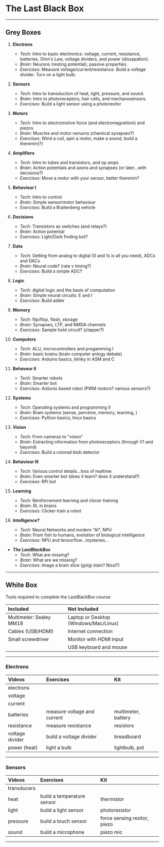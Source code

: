 # The Last Black Box

----

## Grey Boxes

1. **Electrons**

   - *Tech*: Intro to basic electronics: voltage, current, resistance, batteries, Ohm's Law, voltage dividers, and power (dissapation).
   - *Brain*: Neurons (resting potential), passive properties.
   - *Exercises*: Meausre voltage/current/resistance. Build a voltage divider. Turn on a light bulb.

2. **Sensors**

   - *Tech*: Intro to transduction of heat, light, pressure, and sound.
   - *Brain*: Intro to photoreceptors, hair cells, and mechanosensors.
   - *Exercises*: Build a light sensor using a photoresitor

3. **Motors**

    - *Tech*: Intro to electromotive force (and electromagnetism) and piezos
    - *Brain*: Muscles and motor neruons (chemical synapses?)
    - *Exercises*: Wind a coil, spin a motor, make a sound, build a theremin(?)

4. **Amplifiers**

    - *Tech*: Intro to tubes and transistors, and op amps
    - *Brain*: Action potentials and axons and synapses (or later...with decisions?)
    - *Exercises*: Move a motor with your sensor, better theremin?

5. **Behaviour I**

    - *Tech*: Intro to control
    - *Brain*: Simple sensorimotor behaviour
    - *Exercises*: Build a Braitenberg vehicle

6. **Decisions**

    - *Tech*: Transistors as switches (and relays?)
    - *Brain*: Action potential
    - *Exercises*: Light/Dark finding bot?

7. **Data**

    - *Tech*: Getting from analog to digital (0 and 1s is all you need), ADCs and DACs
    - *Brain*: Neural code? (rate v timing?)
    - *Exercises*: Build a simple ADC?

8. **Logic**

    - *Tech*: digital logic and the basis of computation
    - *Brain*: Simple neural circuits: E and I
    - *Exercises*: Build adder

9. **Memory**

    - *Tech*: flip/flop, flash, storage
    - *Brain*: Synapses, LTP, and NMDA channels
    - *Exercises*: Sample hold circuit? (clapper?)

10. **Computers**

    - *Tech*: ALU, microcontrollers and progamming I
    - *Brain*: basic brains (brain computer anlogy debate)
    - *Exercises*: Arduino basics, blinky in ASM and C

11. **Behavour II**

    - *Tech*: Smarter robots
    - *Brain*: Smarter bot
    - *Exercises*: Ardunio based robot (PWM motors? various sensors?)

12. **Systems**

    - *Tech*: Operating systems and programming II
    - *Brain*: Brain systems (sense, perceive, memory, learning, )
    - *Exercises*: Python basics, linux basics

13. **Vision**

    - *Tech*: From cameras to "vision"
    - *Brain*: Extracting information from photoreceptors (through V1 and beyond)
    - *Exercises*: Build a colored blob detector

14. **Behaviour III**

    - *Tech*: Various control details...loss of realtime
    - *Brain*: Even smarter bot (does it learn? does it understand?)
    - *Exercises*: RPi bot

15. **Learning**

    - *Tech*: Reinforcement learning and clocer training
    - *Brain*: RL in brains
    - *Exercises*: Clicker train a robot

16. **Intelligence?**

    - *Tech*: Neural Networks and modern "AI", NPU
    - *Brain*: From fish to humans, evolution of biological intelligence
    - *Exercises*: NPU and tensorflow...mysteries...

- ***The LastBlackBox***
  - *Tech*: What are missing?
  - *Brain*: What are we missing?
  - *Exercises*: Image a brain slice (golgi stain? Nissl?)

----

## White Box

Tools required to complete the LastBlackBox course:

|Included                   | Not Included                          |
|:--------------------------|:--------------------------------------|
|Multimeter: Sealey MM18    |Laptop or Desktop (Windows/Mac/Linux)
|Cables (USB/HDMI)          |Internet connection
|Small screwdriver          |Monitor with HDMI input
|                           |USB keyboard and mouse

----

### Electrons

Videos              |Exercises                      |Kit
:-------------------|:------------------------------|:-------------------------
electrons           |                               |
voltage             |                               |
current             |                               |
batteries           |measure voltage and current    |multimeter, battery
resistance          |measure resistance             |resistors
voltage divider     |build a voltage divider        |breadboard
power (heat)        |light a bulb                   |lightbulb, pot

----

### Sensors

Videos              |Exercises                      |Kit
:-------------------|:------------------------------|:-------------------------
transducers         |                               |
heat                |build a temperature sensor     |thermistor
light               |build a light sensor           |photoresistor
pressure            |build a touch sensor           |force sensing resitor, piezo
sound               |build a microphone             |piezo mic

----

